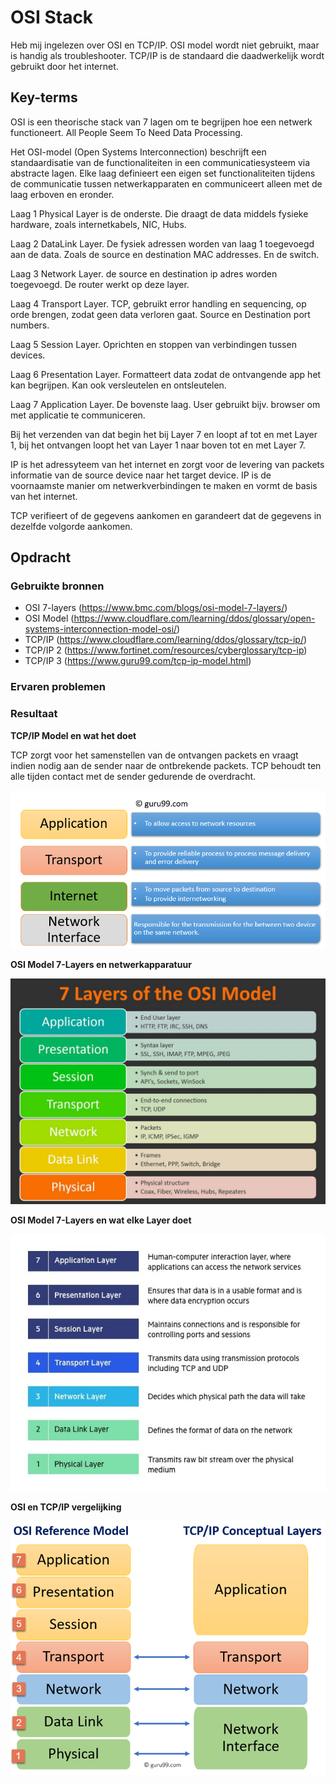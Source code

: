 # OSI Stack
Heb mij ingelezen over OSI en TCP/IP. OSI model wordt niet gebruikt, maar is handig als troubleshooter. TCP/IP is de standaard die daadwerkelijk wordt gebruikt door het internet.

## Key-terms
OSI is een theorische stack van 7 lagen om te begrijpen hoe een netwerk functioneert. All People Seem To Need Data Processing.

Het OSI-model (Open Systems Interconnection) beschrijft een standaardisatie van de functionaliteiten in een communicatiesysteem via abstracte lagen. Elke laag definieert een eigen set functionaliteiten tijdens de communicatie tussen netwerkapparaten en communiceert alleen met de laag erboven en eronder.

Laag 1 Physical Layer is de onderste. Die draagt de data middels fysieke hardware, zoals internetkabels, NIC, Hubs.

Laag 2 DataLink Layer. De fysiek adressen worden van laag 1 toegevoegd aan de data. Zoals de source en destination MAC addresses. En de switch.

Laag 3 Network Layer. de source en destination ip adres worden toegevoegd. De router werkt op deze layer.

Laag 4 Transport Layer. TCP, gebruikt error handling en sequencing, op orde brengen, zodat geen data verloren gaat. Source en Destination port numbers.

Laag 5 Session Layer. Oprichten en stoppen van verbindingen tussen devices.

Laag 6 Presentation Layer. Formatteert data zodat de ontvangende app het kan begrijpen. Kan ook versleutelen en ontsleutelen.

Laag 7 Application Layer. De bovenste laag. User gebruikt bijv. browser om met applicatie te communiceren.

Bij het verzenden van dat begin het bij Layer 7 en loopt af tot en met Layer 1, bij het ontvangen loopt het van Layer 1 naar boven tot en met Layer 7.

IP is het adressyteem van het internet en zorgt voor de levering van packets informatie van de source device naar het target device. IP is de voornaamste manier om netwerkverbindingen te maken en vormt de basis van het internet. 

TCP verifieert of de gegevens aankomen en garandeert dat de gegevens in dezelfde volgorde aankomen.
## Opdracht
### Gebruikte bronnen
* OSI 7-layers (https://www.bmc.com/blogs/osi-model-7-layers/)
* OSI Model (https://www.cloudflare.com/learning/ddos/glossary/open-systems-interconnection-model-osi/)
* TCP/IP (https://www.cloudflare.com/learning/ddos/glossary/tcp-ip/)
* TCP/IP 2 (https://www.fortinet.com/resources/cyberglossary/tcp-ip)
* TCP/IP 3 (https://www.guru99.com/tcp-ip-model.html)

### Ervaren problemen

### Resultaat
__TCP/IP Model en wat het doet__

TCP zorgt voor het samenstellen van de ontvangen packets en vraagt indien nodig aan de sender naar de ontbrekende packets. TCP behoudt ten alle tijden contact met de sender gedurende de overdracht.

![Alt text](../00_includes/TCP.jpeg)

__OSI Model 7-Layers en netwerkapparatuur__

![Alt text](../00_includes/OSI7devices.jpg)

__OSI Model 7-Layers en wat elke Layer doet__

![Alt text](../00_includes/OSI-7-layers.jpg)

__OSI en TCP/IP vergelijking__

![Alt text](../00_includes/OSI-TCP-ip.webp)
